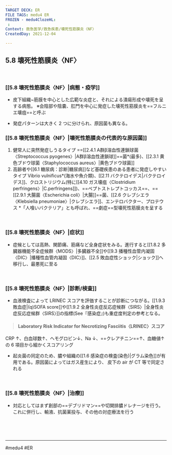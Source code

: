 ```yaml
---
TARGET DECK: ER
FILE TAGS: medu4 ER
FROZEN - medu4ClozeHL:
 : 
Context: 救急医学/救急疾患/壊死性筋膜炎〈NF〉
CreatedDay: 2021-12-04

---
```


## 5.8 壊死性筋膜炎〈NF〉

<br>

### [[5.8 壊死性筋膜炎〈NF〉|病態・疫学]]
* 皮下組織~筋膜を中心とした広範な炎症と、それによる潰瘍形成や壊死を呈する病態。
※会陰部や陰嚢、肛門を中心に発症した壊死性筋膜炎を==フルニエ壊疽==と呼ぶ
<!--ID: 1640348833495-->




* 発症パターンは大きく 2 つに分けられ、原因菌も異なる。
### [[5.8 壊死性筋膜炎〈NF〉|壊死性筋膜炎の代表的な原因菌]]
1. 健常人に突然発症しうるタイプ
==[[2.4.1 A群β溶血性連鎖球菌〈Streptococcus pyogenes〉|A群β溶血性連鎖球]]==菌*(最多)、[[2.3.1 黄色ブドウ球菌〈Staphylococcus aureus〉|黄色ブドウ球菌]]
2. 高齢者や[[6.1 糖尿病：診断|糖尿病]]など基礎疾患のある患者に発症しやすいタイプ
Vibrio vulnificus*(海水や魚介類)、[[2.11 バクテロイデス|バクテロイデス]]、クロストリジウム(特に[[4.10 ガス壊疽〈Clostridium perfringens〉|C.perfringens]])、==ペプトストレプトコッカス==、==[[2.9.1 大腸菌〈Escherichia coli〉|大腸]]==菌、[[2.6 クレブシエラ〈Klebsiella pneumoniae〉|クレブシエラ]]、エンテロバクター、プロテウス
\*「人喰いバクテリア」とも呼ばれ、==劇症==型壊死性筋膜炎を呈する
<!--ID: 1640348833511-->







<br>

### [[5.8 壊死性筋膜炎〈NF〉|症状]]
* 症候としては高熱、関節痛、筋痛など全身症状をみる。進行すると[[1.8.2 多臓器機能不全症候群〈MODS〉|多臓器不全]]や[[9.3 播種性血管内凝固〈DIC〉|播種性血管内凝固〈DIC〉]]、[[2.5 敗血症性ショック|ショック]]へ移行し、最悪死に至る

<br>

### [[5.8 壊死性筋膜炎〈NF〉|診断/検査]]
* 血液検査によって LRINEC スコアを評価することが診断につながる。[[1.9.3 敗血症|(q)SOFA score]]や[[1.9.2 全身性炎症反応症候群〈SIRS〉|全身性炎症反応症候群〈SIRS〉]]の指標(See『感染症』)も重症度判定の参考となる。
>#### Laboratory Risk Indicator for Necrotizing Fasciitis〈LRINEC〉スコア
CRP ↑、白血球数↑、ヘモグロビン↓、Na ↓、==クレアチニン==↑、血糖値↑ の 6 項目から細かくスコアリング
* 起炎菌の同定のため、膿や組織の[[1.6 感染症の検査(染色)|グラム染色]]が有用である。原因菌によってはガス産生により、 皮下の air が CT 等で同定される
<!--ID: 1640348833525-->




<br>

### [[5.8 壊死性筋膜炎〈NF〉|治療]]
* 対応としてはまず創部の==デブリドマン==や切開排膿ドレナージを行う。これに併行し、輸液、抗菌薬投与、その他の対症療法を行う
<!--ID: 1640348833540-->




<br><br><br>

---
#medu4 #ER 
